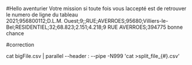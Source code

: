#Hello aventurier
Votre mission si toute fois vous laccepté est de retrouver le numero de ligne du tableau  
2021;956800112;D.L.M. Ouest;9;;RUE;AVERROES;95680;Villiers-le-Bel;RESIDENTIEL;32;68.823;2.151;4.218;9 RUE AVERROES;394775 bonne chance 

#correction

cat bigFile.csv | parallel --header : --pipe -N999 'cat >split_file_{#}.csv'
